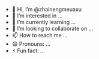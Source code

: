 - 👋 Hi, I’m @zhainengmeuaxu
- 👀 I’m interested in ...
- 🌱 I’m currently learning ...
- 💞️ I’m looking to collaborate on ...
- 📫 How to reach me ...
- 😄 Pronouns: ...
- ⚡ Fun fact: ...

<!---
zhainengmeuaxu/zhainengmeuaxu is a ✨ special ✨ repository because its `README.md` (this file) appears on your GitHub profile.
You can click the Preview link to take a look at your changes.
--->
